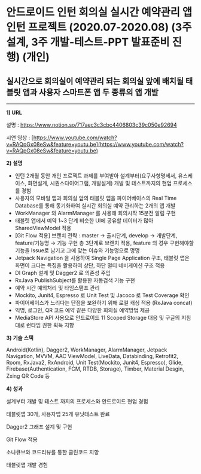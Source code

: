 

# 안드로이드 인턴 회의실 실시간 예약관리 앱 인턴 프로젝트 (2020.07-2020.08) (3주 설계, 3주 개발-테스트-PPT 발표준비 진행) (개인)


## 실시간으로 회의실이 예약관리 되는 회의실 앞에 배치될 태블릿 앱과 사용자 스마트폰 앱 두 종류의 앱 개발
---

**1) URL**

설명 : https://www.notion.so/717aec3c3cbc4406803c39c050e92694

시연 영상 : [https://www.youtube.com/watch?v=RAQpGx08eSw&feature=youtu.be](https://www.youtube.com/watch?v=RAQpGx08eSw&feature=youtu.be)

**2) 설명**

- 인턴 2개월 동안 개인 프로젝트 과제를 부여받아 설계부터(요구사항명세서, 유스케이스, 화면설계, 시퀀스다이어그램, 개발설계) 개발 및 테스트까지의 현업 프로세스를 경험
- 사용자의 모바일 앱과 회의실 앞의 태블릿 앱을 파이어베이스의 Real Time Database를 통해 동기화하여 실시간 회의실 예약 관리하는 2개의 앱 개발
- WorkManager 와 AlarmManager 를 사용해 회의시작 15분전 알림 구현
- 태블릿 앱에서 예약 1~3 단계 비슷한 UI에 공유할 데이터가 많아 SharedViewModel 적용
- [Git Flow 적용] 브랜치  전략 :  master → 출시단계, develop → 개발단계, feature/기능명 → 기능 구현 총 3단계로 브랜치 적용, feature 의 경우 구현해야할 기능을 Issue로 남기고 그에 맞는 이슈와 기능명으로 명명
- Jetpack Navigation 을 사용하여 Single Page Application 구조, 태블릿 앱은 화면이 크다는 특징을 활용하여 상단, 하단 멀티 네비게이션 구조 적용
- DI Graph 설계 및 Dagger2 로 의존성 주입
- RxJava PublishSubject를 활용한 자동검색 기능 구현
- 예약 시간 예외처리 및 타임스탬프 관리
- Mockito, Junit4, Espresso 로 Unit Test 및 Jacoco 로 Test Coverage 확인
- 파이어베이스가 느리다는 단점을 보완하기 위해 로컬 캐싱 적용 (RxJava concat)
- 익명, 로그인, QR 코드 예약 같은 다양한 회의실 예약방법 제공
- MediaStore API 사용으로 안드로이드 11 Scoped Storage 대응 및 구글의 지침대로 런타임 권한 획득 지향

**3) 기술 스택**

 Android(Kotlin), Dagger2, WorkManager, AlarmManager, Jetpack Navigation,
MVVM, AAC ViewModel, LiveData, Databinding, Retrofit2, Room, RxJava2, RxAndroid, Unit Test(Mockito, Junit4, Espresso), Glide, Firebase(Authentication, FCM, RTDB, Storage), Timber, Material Desgin, Zxing QR Code 등

**4) 성과**

설계부터 개발 및 테스트 까지의 프로세스와 안드로이드 현업 경험

태블릿앱 30개, 사용자앱 25개 유닛테스트 완료

Dagger2 그래프 설계 및 구현 

Git Flow 적용

소나큐브와 코드리뷰를 통한 클린코드 지향

태블릿앱 개발 경험
